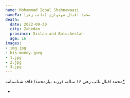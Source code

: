 ```yaml
---
name: Mohammad Iqbal Shahnawaazi
nameFa: محمد اقبال شهنوازی (نائب زهی)
death:
  date: 2022-09-30
  city: Zahedan
  province: Sistan and Baluchestan
  age: 16
images:
- img.jpg
- his-money.jpeg
- 1.jpg
- 2.jpg
- 3.jpg
---
```



محمد اقبال نائب زهی ۱۶ ساله، فرزند نیازمحمد/ فاقد شناسنامه[*][1]





- [1]: https://www.tribunezamaneh.com/archives/324583